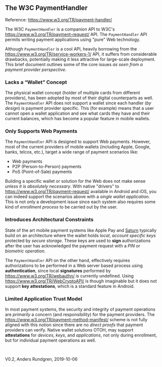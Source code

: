 ## The W3C PaymentHandler

Reference: https://www.w3.org/TR/payment-handler/

The W3C `PaymentHandler` is a companion API to W3C's
https://www.w3.org/TR/payment-request/ API. The `PaymentHandler` API
permits writing payment applications using "pure" Web technology.

Although `PaymentHandler` is a cool API, heavily borrowing from the https://www.w3.org/TR/service-workers-1/ API, 
it suffers from considerable drawbacks, potentially making it less attractive for large-scale deployment.  This brief document
outlines some of the core issues *as seen from a payment provider perspective*.

### Lacks a “Wallet” Concept
The physical wallet concept (holder of multiple cards 
from different providers), has been adopted by most of their digital counterparts as
well. The `PaymentHandler` API does not support a wallet since each handler
(*by design*) is payment provider specific.  This (for example) means
that a user cannot open a wallet application and see what cards they have and their
current balances, which has become a popular feature in mobile wallets.

### Only Supports Web Payments
The `PaymentHandler` API is designed to support Web payments.
However, most of the current providers of mobile wallets (including
Apple, Google, banks, telcos, etc.), target a
wide range of payment scenarios like:
- Web payments
- P2P (Person-to-Person) payments
- PoS (Point-of-Sale) payments

Building a specific wallet or solution for the Web does not make sense 
*unless it is absolutely necessary*. With native "drivers" to
https://www.w3.org/TR/payment-request/ available in Android and iOS,
you can indeed support the scenarios above with a *single wallet application*. This is
not only a development issue since each system also requires some
kind of *enrollment process* to be carried out by the user.

### Introduces Architectural Constraints
State of the art mobile payment systems like Apple Pay and 
[Saturn](https://cyberphone.github.io/doc/saturn/saturn-authorization.pdf) typically
build on an architecture where the wallet holds *local*, *account specific keys* protected
by *secure storage*. These keys are used to **sign** authorizations 
after the user has acknowledged the payment request with a *PIN* or
*biometric operation*.

The `PaymentHandler` API on the other hand, effectively requires authorizations to be performed in a
Web server based process using **authentication**, since local **signatures** performed by https://www.w3.org/TR/webauthn/ is currently undefined.  Using https://www.w3.org/TR/WebCryptoAPI/ is though imaginable but it does not support
**key attestations**, which is a standard feature in Android.

### Limited Application Trust Model
In most payment systems, the security and integrity of payment operations are *primarily* a concern
(and responsibility) for the payment providers.  The https://www.w3.org/TR/payment-method-manifest/ scheme is not
fully aligned with this notion since there are no *direct proofs* that payment
providers can verify.  Native wallet solutions OTOH, may support **attestations** for
*devices*, *keys*, and *applications*, not only during enrollment, but for individual payment operations as well.

&nbsp;

V0.2, Anders Rundgren, 2019-10-06
